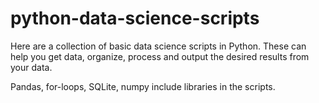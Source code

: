 # python-data-science-scripts

Here are a collection of basic data science scripts in Python. These can help you get data, organize, process and output the desired results from your data. 

Pandas, for-loops, SQLite, numpy include libraries in the scripts. 

